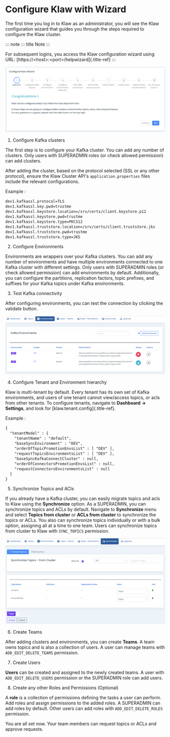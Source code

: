 # Configure Klaw with Wizard

The first time you log in to Klaw as an administrator, you will see the
Klaw configuration wizard that guides you through the steps required to
configure the Klaw cluster.

::: note
::: title
Note
:::

For subsequent logins, you access the Klaw configuration wizard using
URL: [https://\<host\>:\<port\>/helpwizard]{.title-ref}
:::

![image](../../../static/images/general/KlawWizard.png)

1.  Configure Kafka clusters

The first step is to configure your Kafka cluster. You can add any
number of clusters. Only users with SUPERADMIN roles (or check allowed
permission) can add clusters.

After adding the cluster, based on the protocol selected (SSL or any
other protocol), ensure the Klaw Cluster API's `application.properties`
files include the relevant configurations.

Example :

    dev1.kafkassl.protocol=TLS
    dev1.kafkassl.key.pwd=trustme
    dev1.kafkassl.keystore.location=/srv/certs/client.keystore.p12
    dev1.kafkassl.keystore.pwd=trustme
    dev1.kafkassl.keystore.type=PKCS12
    dev1.kafkassl.truststore.location=/srv/certs/client.truststore.jks
    dev1.kafkassl.truststore.pwd=trustme
    dev1.kafkassl.truststore.type=JKS

2.  Configure Environments

Environments are wrappers over your Kafka clusters. You can add any
number of environments and have multiple environments connected to one
Kafka cluster with different settings. Only users with SUPERADMIN roles
(or check allowed permission) can add environments by default.
Additionally, you can configure the partitions, replication factors,
topic prefixes, and suffixes for your Kafka topics under Kafka
environments.

3.  Test Kafka connectivity

After configuring environments, you can test the connection by clicking
the validate button.

![image](../../../static/images/general/EnvStatus.png)

4.  Configure Tenant and Environment hierarchy

Klaw is multi-tenant by default. Every tenant has its own set of Kafka
environments, and users of one tenant cannot view/access topics, or acls
from other tenants. To configure tenants, navigate to **Dashboard -\>
Settings**, and look for [klaw.tenant.config]{.title-ref}.

Example :

    {
      "tenantModel" : {
        "tenantName" : "default",
        "baseSyncEnvironment" : "DEV",
        "orderOfTopicPromotionEnvsList" : [ "DEV" ],
        "requestTopicsEnvironmentsList" : [ "DEV" ],
        "baseSyncKafkaConnectCluster" : null,
        "orderOfConnectorsPromotionEnvsList" : null,
        "requestConnectorsEnvironmentsList" : null
      }
    }

5.  Synchronize Topics and ACls

If you already have a Kafka cluster, you can easily migrate topics and
acls to Klaw using the **Synchronize** option. As a SUPERADMIN, you can
synchronize topics and ACLs by default. Navigate to **Synchronize** menu
and select **Topics from cluster** or **ACLs from cluster** to
synchronize the topics or ACLs. You also can synchronize topics
individually or with a bulk option, assigning all at a time to one team.
Users can synchronize topics from cluster to Klaw with `SYNC_TOPICS`
permission.

![image](../../../static/images/topic/SyncTopicsFromCluster.png)

6.  Create Teams

After adding clusters and environments, you can create **Teams**. A team
owns topics and is also a collection of users. A user can manage teams
with `ADD_EDIT_DELETE_TEAMS` permission.

7.  Create Users

**Users** can be created and assigned to the newly created teams. A user
with `ADD_EDIT_DELETE_USERS` permission or the SUPERADMIN role can add
users.

8.  Create any other Roles and Permissions (Optional)

A **role** is a collection of permissions defining the tasks a user can
perform. Add roles and assign permissions to the added roles. A
SUPERADMIN can add roles by default. Other users can add roles with
`ADD_EDIT_DELETE_ROLES` permission.

You are all set now. Your team members can request topics or ACLs and
approve requests.
